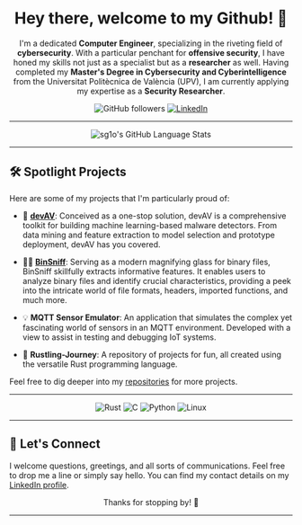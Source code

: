 <div align="center">

# Hey there, welcome to my Github! 🚀

</div>

<div align="center">

I'm a dedicated **Computer Engineer**, specializing in the riveting field of **cybersecurity**. With a particular penchant for **offensive security**, I have honed my skills not just as a specialist but as a **researcher** as well. Having completed my **Master's Degree in Cybersecurity and Cyberintelligence** from the Universitat Politècnica de València (UPV), I am currently applying my expertise as a **Security Researcher**.

![GitHub followers](https://img.shields.io/github/followers/sg1o?label=Follow&style=social)
[![LinkedIn](https://img.shields.io/badge/LinkedIn-%230077B5.svg?&style=for-the-badge&logo=linkedin&logoColor=white)](https://www.linkedin.com/in/sergio-benlloch-l%C3%B3pez-a606621b5/)

</div>

---

<div align="center">

![sg1o's GitHub Language Stats](https://github-readme-stats.vercel.app/api/top-langs/?username=sg1o&layout=compact&theme=radical)

</div>

---

## 🛠 Spotlight Projects 

Here are some of my projects that I'm particularly proud of:

- 🧠 **[devAV](https://github.com/sg1o/devav)**: Conceived as a one-stop solution, devAV is a comprehensive toolkit for building machine learning-based malware detectors. From data mining and feature extraction to model selection and prototype deployment, devAV has you covered.

- 🕵️‍♂️ **[BinSniff](https://github.com/sg1o/binsniff)**: Serving as a modern magnifying glass for binary files, BinSniff skillfully extracts informative features. It enables users to analyze binary files and identify crucial characteristics, providing a peek into the intricate world of file formats, headers, imported functions, and much more.

- 💡 **MQTT Sensor Emulator**: An application that simulates the complex yet fascinating world of sensors in an MQTT environment. Developed with a view to assist in testing and debugging IoT systems.

- 🦀 **Rustling-Journey**: A repository of projects for fun, all created using the versatile Rust programming language.

Feel free to dig deeper into my [repositories](https://github.com/sg1o?tab=repositories) for more projects.

---

<div align="center">
    
![Rust](https://img.shields.io/badge/Rust-000000?style=for-the-badge&logo=rust&logoColor=white&color=000000)
![C](https://img.shields.io/badge/C-00599C?style=for-the-badge&logo=c&logoColor=white&color=00599C)
![Python](https://img.shields.io/badge/Python-3776AB?style=for-the-badge&logo=python&logoColor=white&color=3776AB)
![Linux](https://img.shields.io/badge/Linux-FCC624?style=for-the-badge&logo=linux&logoColor=black&color=FCC624)

</div>

---

## 📱 Let's Connect 

I welcome questions, greetings, and all sorts of communications. Feel free to drop me a line or simply say hello. You can find my contact details on my [LinkedIn profile](https://www.linkedin.com/in/sergio-benlloch-l%C3%B3pez-a606621b5/).

<div align="center">

Thanks for stopping by! 🙏

</div>

---
